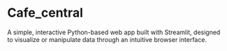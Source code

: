 # Cafe_central
A simple, interactive Python-based web app built with Streamlit, designed to visualize or manipulate data through an intuitive browser interface.
